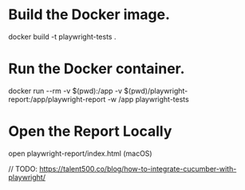 # Build the Docker image.

docker build -t playwright-tests .

# Run the Docker container.

docker run --rm -v $(pwd):/app -v $(pwd)/playwright-report:/app/playwright-report -w /app playwright-tests

# Open the Report Locally

open playwright-report/index.html (macOS)

// TODO: https://talent500.co/blog/how-to-integrate-cucumber-with-playwright/
